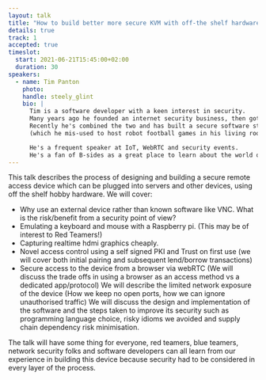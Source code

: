 ```yaml
---
layout: talk
title: "How to build better more secure KVM with off-the shelf hardware."
details: true
track: 1
accepted: true
timeslot:
  start: 2021-06-21T15:45:00+02:00
  duration: 30
speakers: 
  - name: Tim Panton
    photo: 
    handle: steely_glint
    bio: |
      Tim is a software developer with a keen interest in security.
      Many years ago he founded an internet security business, then got distracted by VoIP for a few years.
      Recently he's combined the two and has built a secure software stack for cameras and other IoT devices based on a proprietary implementation of the webRTC standard and patented authentication methods.
      (which he mis-used to host robot football games in his living room during lockdown).

      He's a frequent speaker at IoT, WebRTC and security events.
      He's a fan of B-sides as a great place to learn about the world of computer security.
---
```


This talk describes the process of designing and building a secure remote access device which can be plugged into servers and other devices, using off the shelf hobby hardware.
We will cover:
- Why use an external device rather than known software like VNC.
What is the risk/benefit from a security point of view?
- Emulating a keyboard and mouse with a Raspberry pi.
(This may be of interest to Red Teamers!)
- Capturing realtime hdmi graphics cheaply.
- Novel access control using a self signed PKI and Trust on first use (we will cover both initial pairing and subsequent lend/borrow transactions)
- Secure access to the device from a browser via webRTC (We will discuss the trade offs in using a browser as an access method vs a dedicated app/protocol)
We will describe the limited network exposure of the device (How we keep no open ports, how we can ignore unauthorised traffic)
We will discuss the design and implementation of the software and the steps taken to improve its security such as programming language choice, risky idioms we avoided and supply chain dependency risk minimisation.

The talk will have some thing for everyone, red teamers, blue teamers, network security folks and software developers can all learn from our experience in building this device because security had to be considered in every layer of the process.
